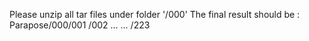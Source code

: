 Please unzip all tar files under folder '/000'
The final result should be :
Parapose/000/001
            /002
             ...
             ...
            /223
